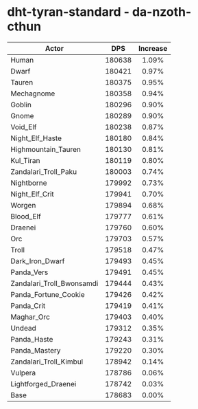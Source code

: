 # dht-tyran-standard - da-nzoth-cthun
| Actor | DPS | Increase |
|---|:---:|:---:|
|Human|180638|1.09%|
|Dwarf|180421|0.97%|
|Tauren|180375|0.95%|
|Mechagnome|180358|0.94%|
|Goblin|180296|0.90%|
|Gnome|180289|0.90%|
|Void_Elf|180238|0.87%|
|Night_Elf_Haste|180180|0.84%|
|Highmountain_Tauren|180130|0.81%|
|Kul_Tiran|180119|0.80%|
|Zandalari_Troll_Paku|180003|0.74%|
|Nightborne|179992|0.73%|
|Night_Elf_Crit|179941|0.70%|
|Worgen|179894|0.68%|
|Blood_Elf|179777|0.61%|
|Draenei|179760|0.60%|
|Orc|179703|0.57%|
|Troll|179518|0.47%|
|Dark_Iron_Dwarf|179493|0.45%|
|Panda_Vers|179491|0.45%|
|Zandalari_Troll_Bwonsamdi|179444|0.43%|
|Panda_Fortune_Cookie|179426|0.42%|
|Panda_Crit|179419|0.41%|
|Maghar_Orc|179403|0.40%|
|Undead|179312|0.35%|
|Panda_Haste|179243|0.31%|
|Panda_Mastery|179220|0.30%|
|Zandalari_Troll_Kimbul|178942|0.14%|
|Vulpera|178786|0.06%|
|Lightforged_Draenei|178742|0.03%|
|Base|178683|0.00%|
